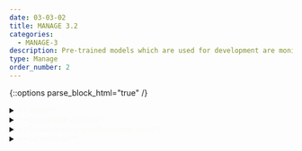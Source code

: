 ```yaml
---
date: 03-03-02
title: MANAGE 3.2
categories:
  - MANAGE-3
description: Pre-trained models which are used for development are monitored as part of AI system regular  monitoring and maintenance.  
type: Manage
order_number: 2
---
```

{::options parse_block_html="true" /} 


<details>
<summary markdown="span"><span style="color:#FBFAF5">**About**</span></summary>      
<br>
A common approach in AI development is transfer learning, whereby an existing pre-trained model is adapted for use in a different, but related application. AI actors in development tasks often use pre-trained models from third-party entities for tasks such as image classification, language prediction, and entity recognition, because the resources to build such models may not be readily available to most organizations. Pre-trained models are typically trained to address various classification or prediction problems, using exceedingly large datasets and computationally intensive resources. The use of pre-trained models can make it difficult to anticipate negative system outcomes or impacts. Lack of documentation or transparency tools increases the difficulty and general complexity when deploying pre-trained models and hinders root cause analyses. 
</details>

<details>
<summary markdown="span"><span style="color:#FBFAF5">**Suggested Actions**</span></summary>

- Identify pre-trained models within AI system inventory for risk tracking.
- Establish processes to independently and continually monitor performance and trustworthiness  of pre-trained models, and as part of third-party risk tracking. 
- Monitor performance and trustworthiness of AI system components connected to pre-trained models, and as part of third-party risk tracking.
- Identify, document and remediate risks arising from AI system components and pre-trained models per organizational risk management procedures, and as part of third-party risk tracking.
- Decommission AI system components and pre-trained models which exceed risk tolerances, and as part of third-party risk tracking.

</details>

<details>
<summary markdown="span"><span style="color:#FBFAF5">**Transparency and Documentation**</span></summary>
<br>
**Organizations can document the following:**

- How has the entity documented the AI system’s data provenance, including sources, origins, transformations, augmentations, labels, dependencies, constraints, and metadata?
- Does this dataset collection/processing procedure achieve the motivation for creating the dataset stated in the first section of this datasheet?
- How does the entity ensure that the data collected are adequate, relevant, and not excessive in relation to the intended purpose?
- If the dataset becomes obsolete how will this be communicated?

**AI Transparency Resources:**

- Artificial Intelligence Ethics Framework For The Intelligence Community. [URL](https://www.intelligence.gov/artificial-intelligence-ethics-framework-for-the-intelligence-community)
- WEF - Companion to the Model AI Governance Framework – Implementation and Self-Assessment Guide for Organizations. [URL](https://www.pdpc.gov.sg/-/media/files/pdpc/pdf-files/resource-for-organisation/ai/sgisago.ashx)
- Datasheets for Datasets. [URL](https://arxiv.org/abs/1803.09010)

</details>

<details>
<summary markdown="span"><span style="color:#FBFAF5">**References**</span></summary>      
<br>
Larysa Visengeriyeva et al. “Awesome MLOps,“ GitHub. Accessed January 9, 2023. [URL](https://github.com/visenger)  


</details>
